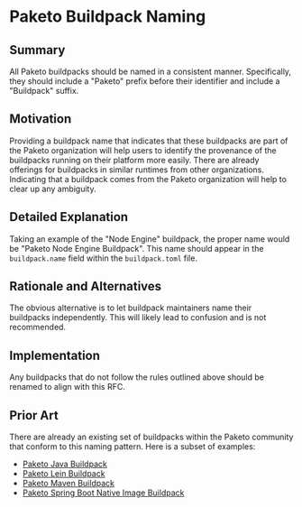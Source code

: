 # Paketo Buildpack Naming

## Summary

All Paketo buildpacks should be named in a consistent manner. Specifically,
they should include a "Paketo" prefix before their identifier and include a
"Buildpack" suffix.

## Motivation

Providing a buildpack name that indicates that these buildpacks are part of the
Paketo organization will help users to identify the provenance of the
buildpacks running on their platform more easily. There are already offerings
for buildpacks in similar runtimes from other organizations. Indicating that a
buildpack comes from the Paketo organization will help to clear up any
ambiguity.

## Detailed Explanation

Taking an example of the "Node Engine" buildpack, the proper name would be
"Paketo Node Engine Buildpack". This name should appear in the `buildpack.name`
field within the `buildpack.toml` file.

## Rationale and Alternatives

The obvious alternative is to let buildpack maintainers name their buildpacks
independently. This will likely lead to confusion and is not recommended.

## Implementation

Any buildpacks that do not follow the rules outlined above should be renamed to
align with this RFC.

## Prior Art

There are already an existing set of buildpacks within the Paketo community
that conform to this naming pattern. Here is a subset of examples:

- [Paketo Java Buildpack](https://github.com/paketo-buildpacks/java/blob/81ba7f4a1f1ba6b12ab4a1ccc97a8770e0b8023e/buildpack.toml#L19)
- [Paketo Lein Buildpack](https://github.com/paketo-buildpacks/leiningen/blob/ce47f6864c6179efa44ad6247f353508c014b6d0/buildpack.toml#L5)
- [Paketo Maven Buildpack](https://github.com/paketo-buildpacks/maven/blob/b3045bd346f696b3fe22f7942e20b4d4ada3eb57/buildpack.toml#L19)
- [Paketo Spring Boot Native Image Buildpack](https://github.com/paketo-buildpacks/spring-boot-native-image/blob/164dfa4e115834241e07b684c328e40b2afcec5d/buildpack.toml#L19)
